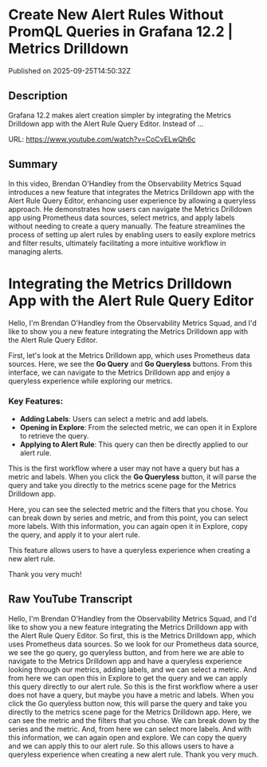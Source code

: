 # Create New Alert Rules Without PromQL Queries in Grafana 12.2 | Metrics Drilldown

Published on 2025-09-25T14:50:32Z

## Description

Grafana 12.2 makes alert creation simpler by integrating the Metrics Drilldown app with the Alert Rule Query Editor. Instead of ...

URL: https://www.youtube.com/watch?v=CoCvELwQh6c

## Summary

In this video, Brendan O'Handley from the Observability Metrics Squad introduces a new feature that integrates the Metrics Drilldown app with the Alert Rule Query Editor, enhancing user experience by allowing a queryless approach. He demonstrates how users can navigate the Metrics Drilldown app using Prometheus data sources, select metrics, and apply labels without needing to create a query manually. The feature streamlines the process of setting up alert rules by enabling users to easily explore metrics and filter results, ultimately facilitating a more intuitive workflow in managing alerts.

# Integrating the Metrics Drilldown App with the Alert Rule Query Editor

Hello, I'm Brendan O'Handley from the Observability Metrics Squad, and I'd like to show you a new feature integrating the Metrics Drilldown app with the Alert Rule Query Editor.

First, let's look at the Metrics Drilldown app, which uses Prometheus data sources. Here, we see the **Go Query** and **Go Queryless** buttons. From this interface, we can navigate to the Metrics Drilldown app and enjoy a queryless experience while exploring our metrics. 

### Key Features:
- **Adding Labels**: Users can select a metric and add labels.
- **Opening in Explore**: From the selected metric, we can open it in Explore to retrieve the query.
- **Applying to Alert Rule**: This query can then be directly applied to our alert rule.

This is the first workflow where a user may not have a query but has a metric and labels. When you click the **Go Queryless** button, it will parse the query and take you directly to the metrics scene page for the Metrics Drilldown app. 

Here, you can see the selected metric and the filters that you chose. You can break down by series and metric, and from this point, you can select more labels. With this information, you can again open it in Explore, copy the query, and apply it to your alert rule.

This feature allows users to have a queryless experience when creating a new alert rule.

Thank you very much!

## Raw YouTube Transcript

Hello, I'm Brendan O'Handley from
the Observability Metrics Squad, and I'd like to show you a new feature
integrating the Metrics Drilldown app with the Alert Rule
Query Editor. So first, this is the Metrics Drilldown app,
which uses Prometheus data sources. So we look for our Prometheus data source, we see the go query, go queryless button, and from here we are able to
navigate to the Metrics Drilldown app and have a queryless experience
looking through our metrics, adding labels, and we can select a metric. And from here we can open
this in Explore to get the query and we can apply
this query directly to our alert rule. So this is the first workflow
where a user does not have a query, but maybe you have a metric and labels. When you click the Go
queryless button now, this will parse the query
and take you directly to the metrics scene page for the
Metrics Drilldown app. Here, we can see the metric and
the filters that you chose. We can break down by the
series and the metric. And, from here we can select more labels. And with this information, we
can again open and explore. We can copy the query and we
can apply this to our alert rule. So this allows users to have a queryless
experience when creating a new alert rule. Thank you very much.

